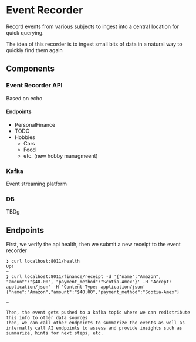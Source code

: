 # Event Recorder

Record events from various subjects to ingest into a central location for quick querying.

The idea of this recorder is to ingest small bits of data in a natural way to quickly find them again

## Components

### Event Recorder API

Based on echo

#### Endpoints

- PersonalFinance
- TODO
- Hobbies
  - Cars
  - Food
  - etc. (new hobby managmeent)

### Kafka

Event streaming platform

### DB

TBDg

## Endpoints

First, we verify the api health, then we submit a new receipt to the event recorder

```shell
❯ curl localhost:8011/health
Up!
~
❯ curl localhost:8011/finance/receipt -d '{"name":"Amazon", "amount":"$40.00", "payment_method":"Scotia-Amex"}' -H 'Accept: application/json' -H 'Content-Type: application/json'
{"name":"Amazon","amount":"$40.00","payment_method":"Scotia-Amex"}

~

Then, the event gets pushed to a kafka topic where we can redistribute this info to other data sources
Then, we can call other endpoints to summarize the events as well as internally call AI endpoints to assess and provide insights such as summarize, hints for next steps, etc.

```